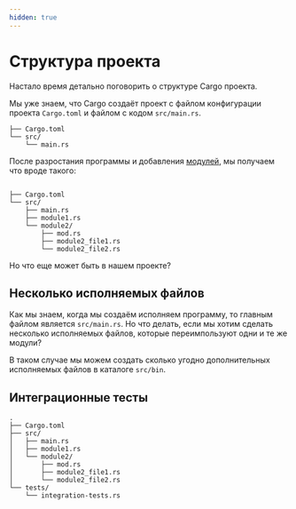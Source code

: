 ```yaml
---
hidden: true
---
```


# Структура проекта

Настало время детально поговорить о структуре Cargo проекта.

Мы уже знаем, что Cargo создаёт проект с файлом конфигурации проекта `Cargo.toml` и файлом с кодом  `src/main.rs`.

```
├── Cargo.toml
└── src/
    └── main.rs
```

После разростания программы и добавления [модулей](../rust-basics/moduli.md), мы получаем что вроде такого:

```

├── Cargo.toml
└── src/
    ├── main.rs
    ├── module1.rs
    └── module2/
        ├── mod.rs
        ├── module2_file1.rs
        └── module2_file2.rs
```

Но что еще может быть в нашем проекте?

## Несколько исполняемых файлов

Как мы знаем, когда мы создаём исполняем программу, то главным файлом является `src/main.rs`. Но что делать, если мы хотим сделать несколько исполняемых файлов, которые переимпользуют одни и те же модули?

В таком случае мы можем создать сколько угодно дополнительных исполняемых файлов в каталоге `src/bin`.

## Интеграционные тесты

```
.
├── Cargo.toml
├── src/
│   ├── main.rs
│   ├── module1.rs
│   └── module2/
│       ├── mod.rs
│       ├── module2_file1.rs
│       └── module2_file2.rs
└── tests/
    └── integration-tests.rs
```


